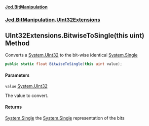 #### [Jcd.BitManipulation](index.md 'index')

### [Jcd.BitManipulation](Jcd.BitManipulation.md 'Jcd.BitManipulation').[UInt32Extensions](Jcd.BitManipulation.UInt32Extensions.md 'Jcd.BitManipulation.UInt32Extensions')

## UInt32Extensions.BitwiseToSingle(this uint) Method

Converts a [System.UInt32](https://docs.microsoft.com/en-us/dotnet/api/System.UInt32 'System.UInt32') to the bit-wise identical [System.Single](https://docs.microsoft.com/en-us/dotnet/api/System.Single 'System.Single')

```csharp
public static float BitwiseToSingle(this uint value);
```

#### Parameters

<a name='Jcd.BitManipulation.UInt32Extensions.BitwiseToSingle(thisuint).value'></a>

`value` [System.UInt32](https://docs.microsoft.com/en-us/dotnet/api/System.UInt32 'System.UInt32')

The value to convert.

#### Returns

[System.Single](https://docs.microsoft.com/en-us/dotnet/api/System.Single 'System.Single')
the [System.Single](https://docs.microsoft.com/en-us/dotnet/api/System.Single 'System.Single') representation of the bits